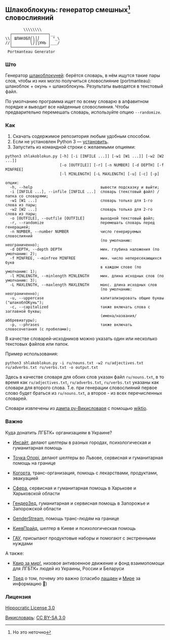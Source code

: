 ## Шлакоблокунь: генератор смешных[^1] словослияний ##
```
        \\\\\\\\
  ┌────────────────┐__
\\│ ШЛАКОБЛ⎛⎞⎟⎠    │ °_\
//│        ⎝⎠⎟⎞УНЬ │___/
  └────────────────┘
 Portmanteau Generator
```

### Што ###

Генератор [шлакоблокуней](https://memepedia.ru/shlakoblokun-i-ego-druzya/): берётся словарь, в нём ищутся такие пары слов, чтобы из них могло получиться словослияние (portmanteau): шлакоблок + окунь = шлакоблокунь. Результаты выводятся в текстовый файл.

По умолчанию программа ищет по всему словарю в алфавитном порядке и выводит все найденные словослияния. Чтобы предварительно перемешать словарь, используйте опцию `--randomize`.

### Как ###

1. Скачать содержимое репозитория любым удобным способом.
2. Если не установлен Python 3 — [установить](https://www.python.org/downloads/).
3. Запустить из командной строки с желаемыми опциями:
```
python3 shlakoblokun.py [-h] [-i [INFILE ...]] [-w1 [W1 ...]] [-w2 [W2 ...]]
                        [-o [OUTFILE]] [-r] [-n NUMBER] [-d DEPTH] [-f MINFREE]
                        [-l MINLENGTH] [-L MAXLENGTH] [-u] [-c] [-p]

опции:
  -h, --help                              вывести подсказку и выйти;
  -i [INFILE ...], --infile [INFILE ...]  словарь (текстовый файл) / папка со словарями;
  -w1 [W1 ...]                            словарь только для 1-го слова из пары;
  -w2 [W2 ...]                            словарь только для 2-го слова из пары;
  -o [OUTFILE], --outfile [OUTFILE]       выходной текстовый файл;
  -r, --randomize                         перемешать словарь перед генерацией;
  -n NUMBER, --number NUMBER              число генерируемых словослияний
                                          (по умолчанию: неограниченно);
  -d DEPTH, --depth DEPTH                 мин. глубина наложения (по умолчанию: 2);
  -f MINFREE, --minfree MINFREE           мин. число непересекающихся букв
                                          в каждом слове (по умолчанию: 1);
  -l MINLENGTH, --minlength MINLENGTH     мин. длина исходных слов (по умолчанию: 3);
  -L MAXLENGTH, --maxlength MAXLENGTH     макс. длина исходных слов
                                          (по умолчанию: неограниченно);
  -u, --uppercase                         капитализировать общие буквы ("шлакоблОКунь");
  -c, --capitalized                       также включать слова с заглавной буквы;
                                          (имена/названия/аббревиатуры);
  -p, --phrases                           также включать словосочетания (с пробелами);
```
В качестве словарей-исходников можно указать один или несколько текстовых файлов или папок.

Пример использования:
```
python3 shlakoblokun.py -i ru/nouns.txt -w2 ru/adjectives.txt ru/adverbs.txt ru/verbs.txt -o output.txt
```
Здесь в качестве словаря для обоих слов указан файл `ru/nouns.txt`, в то время как `ru/adjectives.txt`, `ru/adverbs.txt`, `ru/verbs.txt` указаны как словари для второго слова. Т.е. при генерации словослияний первое слово будет браться из `ru/nouns.txt`, а второе - из всех перечисленных словарей.

Словари извлечены из [дампа ру-Викисловаря](https://dumps.wikimedia.org/) с помощью [wiktio](https://github.com/roadkell/wiktio).

### Важно ###

Куда донатить ЛГБТК+ организациям в Украине?

- [Инсайт](https://linktr.ee/Insight.ngo), делают шелтеры в разных городах, психологическая и гуманитарная помощь

- [Точка Опорі](https://lnk.bio/fulcrumua), делают шелтеры во Львове, сервисная и гуманитарная помощь на границе

- [Когорта](https://instagram.com/p/CapTETkIuPH/?igshid=YmMyMTA2M2Y=), транс-организация, помощь с лекарствами, продуктами, эвакуацией

- [Сфера](https://shor.by/6T5P), сервисная и гуманитарная помощь в Харькове и Харьковской области

- [ГендерЗед](https://shor.by/ukrainehelp), гуманитарная и сервисная помощь в Запорожье и Запорожской области

- [GenderStream](https://linktr.ee/gender_stream), помощь транс-людям на границе

- [КиевПрайд](https://linktr.ee/kyivpride), шелтер в Киеве и психологическая помощь

- [ГАУ](https://upogau.org/donate-ua/), присылают продуктовые наборы и помогают с экстренными нуждами

А также:

- [Квир за мир!](https://twitter.com/queeragainstwar), низовое антивоенное движение и фонд взаимопомощи для ЛГБТК+ людей из Украины, России и Беларуси

- [Тред](https://twitter.com/antilashden/status/1551903998202052609) о том, почему это важно (спасибо [лашден](https://twitter.com/antilashden) и [Мире](https://twitter.com/ttt_mir_no) за информацию 🫶)

### Лицензия ###

[Hippocratic License 3.0](https://firstdonoharm.dev/)

[Викисловарь](https://ru.wiktionary.org/): [CC BY-SA 3.0](https://creativecommons.org/licenses/by-sa/3.0/)

[^1]: Но это неточно
